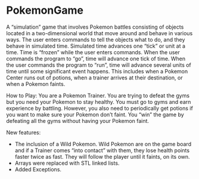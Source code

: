 # PokemonGame

A “simulation” game that involves Pokemon 
battles consisting of objects located in a two-dimensional world that move around and behave in
various ways. The user enters commands to tell the objects what to do, and they behave in
simulated time. Simulated time advances one “tick” or unit at a time. Time is “frozen” while the
user enters commands. When the user commands the program to “go”, time will advance one
tick of time. When the user commands the program to “run”, time will advance several units of
time until some significant event happens. This includes when a Pokemon Center runs out of potions,
when a trainer arrives at their destination, or when a Pokemon faints. 

How to Play:
You are a Pokemon Trainer. You are trying to defeat the gyms but you need your Pokemon to
stay healthy. You must go to gyms and earn experience by battling. However, you also need to
periodically get potions if you want to make sure your Pokemon don’t faint. You “win” the game
by defeating all the gyms without having your Pokemon faint. 

New features:
* The inclusion of a Wild Pokemon. Wild Pokemon are
on the game board and if a Trainer comes “into contact” with them, they lose
health points faster twice as fast. They will follow the player until it faints, on its own. 
* Arrays were replaced with STL linked lists. 
* Added Exceptions.

